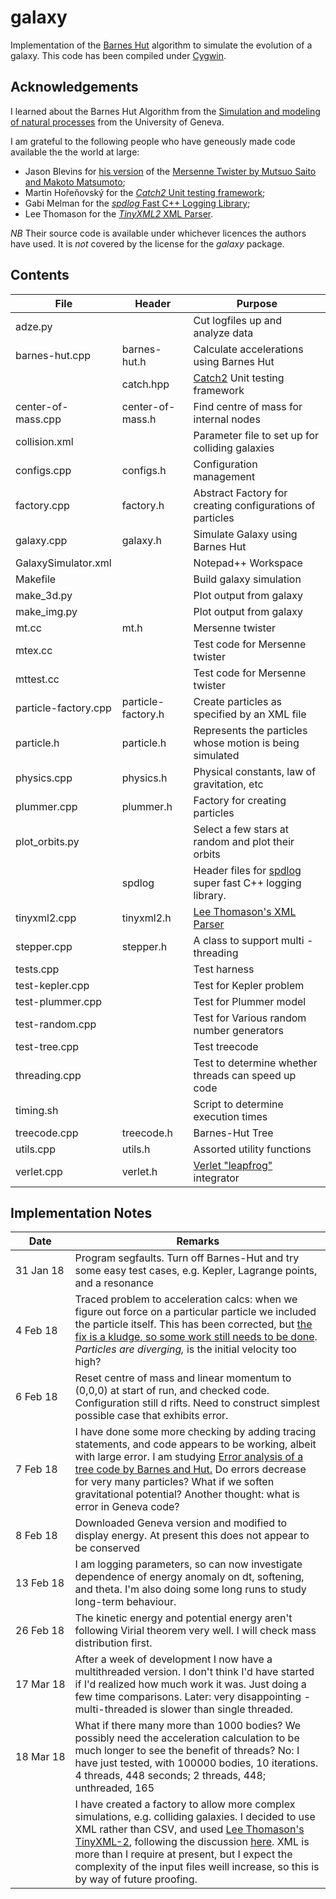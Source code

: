# galaxy

Implementation of the [Barnes Hut](https://en.wikipedia.org/wiki/Barnes%E2%80%93Hut_simulation) algorithm
to simulate the evolution of a galaxy. This code has been compiled under [Cygwin](https://www.cygwin.com/).

## Acknowledgements

I learned about the Barnes Hut Algorithm from the [Simulation and modeling of natural processes](https://www.coursera.org/learn/modeling-simulation-natural-processes/home/info) from the University of Geneva.

I am grateful to the following people who have geneously made code available the the world at large:

* Jason Blevins for [his version](https://jblevins.org/projects/mt) of the [Mersenne Twister by Mutsuo Saito and Makoto Matsumoto](http://www.math.sci.hiroshima-u.ac.jp/~m-mat/MT/emt.html);
* Martin Hořeňovský for the [_Catch2_ Unit testing framework](https://github.com/catchorg/Catch2);
* Gabi Melman for the [_spdlog_ Fast C++ Logging Library](https://github.com/gabime/spdlog);
* Lee Thomason for the [_TinyXML2_ XML Parser](http://www.grinninglizard.com/tinyxml/).

*NB* Their source code is available under whichever licences the authors have used. It is _not_ covered by the license for the _galaxy_ package.

## Contents

| File | Header | Purpose |
|---------------------|------------------|---------------------------------------------------------------------|
| adze.py | |Cut logfiles up and analyze data |
| barnes-hut.cpp |barnes-hut.h| Calculate accelerations using Barnes Hut|
| |catch.hpp | [Catch2](https://github.com/catchorg/Catch2) Unit testing framework |
| center-of-mass.cpp |center-of-mass.h| Find centre of mass for internal nodes|
| collision.xml||Parameter file to set up for colliding galaxies |
| configs.cpp | configs.h| Configuration management |
| factory.cpp | factory.h| Abstract Factory for creating configurations of particles |
| galaxy.cpp |galaxy.h| Simulate Galaxy using Barnes Hut|
| GalaxySimulator.xml||Notepad++ Workspace|
| Makefile || Build galaxy simulation |
| make_3d.py | |Plot output from galaxy |
| make_img.py || Plot output from galaxy |
| mt.cc |mt.h| Mersenne twister|
| mtex.cc || Test code for Mersenne twister |
| mttest.cc || Test code for Mersenne twister  |
| particle-factory.cpp | particle-factory.h | Create particles as specified by an XML file |
| particle.h| particle.h | Represents the particles whose motion is being simulated|
| physics.cpp| physics.h |Physical constants, law of gravitation, etc|
| plummer.cpp | plummer.h |Factory for creating particles |
| plot_orbits.py || Select a few stars at random and plot their orbits |
| |spdlog| Header files for [spdlog](https://github.com/gabime/spdlog) super fast C++ logging library.|
| tinyxml2.cpp | tinyxml2.h |[Lee Thomason's XML Parser](http://www.grinninglizard.com/tinyxml/)|
| stepper.cpp| stepper.h | A class to support multi -threading |
| tests.cpp || Test harness |
| test-kepler.cpp| | Test for Kepler problem |
| test-plummer.cpp| | Test for Plummer model |
| test-random.cpp| | Test for Various random number generators |
| test-tree.cpp| | Test treecode |
| threading.cpp || Test to determine whether threads can speed up code |
| timing.sh || Script to determine execution times |
| treecode.cpp | treecode.h | Barnes-Hut Tree|
| utils.cpp | utils.h | Assorted utility functions|
| verlet.cpp | verlet.h | [Verlet "leapfrog"](http://physics.ucsc.edu/~peter/242/leapfrog.pdf) integrator|

## <a name="notes"> Implementation Notes

|  Date | Remarks |
|------------|--------------------------------------------------------------------|
|31&nbsp;Jan&nbsp;18| Program segfaults. Turn off Barnes-Hut and try some easy test cases, e.g. Kepler, Lagrange points, and a resonance |
| 4 Feb 18| Traced problem to acceleration calcs: when we figure out force on a particular particle we included the particle itself. This has been corrected, but [the fix is a kludge, so some work still needs to be done](https://github.com/weka511/galaxy/issues/2).<br>_Particles are diverging,_ is the initial velocity too high?|
| 6 Feb 18 | Reset centre of mass and linear momentum to (0,0,0) at start of run, and checked code. Configuration still d rifts. Need to construct simplest possible case that exhibits error. | 
| 7 Feb 18 | I have done some more checking by adding tracing statements, and code appears to be working, albeit with large error. I am studying [ Error analysis of a tree code by Barnes and Hut.](http://adsabs.harvard.edu/full/1989ApJS...70..389B) Do errors decrease for very many particles? What if we soften gravitational potential? Another thought: what is error in Geneva code?|
| 8 Feb 18 | Downloaded Geneva version and modified to display energy. At present this does not appear to be conserved |
|13&nbsp;Feb&nbsp;18| I am logging parameters, so can now investigate dependence of energy anomaly on dt, softening, and theta. I'm also doing some long runs to study long-term behaviour.|
|26 Feb 18| The kinetic energy and potential energy aren't following Virial theorem very well. I will check mass distribution first.|
|17&nbsp;Mar&nbsp;18| After a week of development I now have a multithreaded version. I don't think I'd have started if I'd realized how much work it was. Just doing a few time comparisons. Later: very disappointing - multi-threaded is slower than single threaded.| 
|18 Mar 18|What if there many more than 1000 bodies? We possibly need the acceleration calculation to be much longer to see the benefit of threads? No: I have just tested, with 100000 bodies, 10 iterations. 4 threads, 448 seconds; 2 threads, 448; unthreaded, 165|
|&nbsp;| I have created a factory to allow more complex simulations, e.g. colliding galaxies. I decided to use XML rather than CSV, and used [Lee Thomason's TinyXML-2](http://leethomason.github.io/tinyxml2/index.html), following the discussion [here](https://stackoverflow.com/questions/170686/what-is-the-best-open-xml-parser-for-c). XML is more than I require at present, but I expect the complexity of the input files weill increase, so this is by way of future proofing.|
